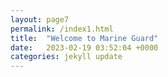 ```yaml
---
layout: page7
permalink: /index1.html
title:  "Welcome to Marine Guard"
date:   2023-02-19 03:52:04 +0000
categories: jekyll update
---
```

